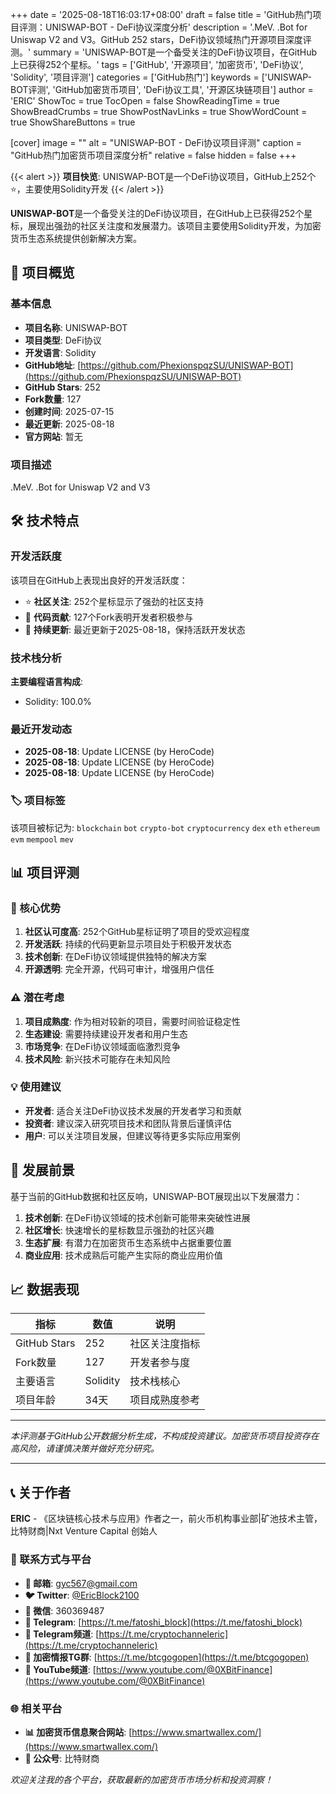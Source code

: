 +++
date = '2025-08-18T16:03:17+08:00'
draft = false
title = 'GitHub热门项目评测：UNISWAP-BOT - DeFi协议深度分析'
description = '.MeV. .Bot for Uniswap V2 and V3。GitHub 252 stars，DeFi协议领域热门开源项目深度评测。'
summary = 'UNISWAP-BOT是一个备受关注的DeFi协议项目，在GitHub上已获得252个星标。'
tags = ['GitHub', '开源项目', '加密货币', 'DeFi协议', 'Solidity', '项目评测']
categories = ['GitHub热门']
keywords = ['UNISWAP-BOT评测', 'GitHub加密货币项目', 'DeFi协议工具', '开源区块链项目']
author = 'ERIC'
ShowToc = true
TocOpen = false
ShowReadingTime = true
ShowBreadCrumbs = true
ShowPostNavLinks = true
ShowWordCount = true
ShowShareButtons = true

[cover]
image = ""
alt = "UNISWAP-BOT - DeFi协议项目评测"
caption = "GitHub热门加密货币项目深度分析"
relative = false
hidden = false
+++

{{< alert >}}
**项目快览**: UNISWAP-BOT是一个DeFi协议项目，GitHub上252个⭐，主要使用Solidity开发
{{< /alert >}}

**UNISWAP-BOT**是一个备受关注的DeFi协议项目，在GitHub上已获得252个星标，展现出强劲的社区关注度和发展潜力。该项目主要使用Solidity开发，为加密货币生态系统提供创新解决方案。

## 🎯 项目概览

### 基本信息
- **项目名称**: UNISWAP-BOT
- **项目类型**: DeFi协议
- **开发语言**: Solidity
- **GitHub地址**: [https://github.com/PhexionspqzSU/UNISWAP-BOT](https://github.com/PhexionspqzSU/UNISWAP-BOT)
- **GitHub Stars**: 252
- **Fork数量**: 127
- **创建时间**: 2025-07-15
- **最近更新**: 2025-08-18
- **官方网站**: 暂无

### 项目描述
.MeV. .Bot for Uniswap V2 and V3

## 🛠️ 技术特点

### 开发活跃度
该项目在GitHub上表现出良好的开发活跃度：
- ⭐ **社区关注**: 252个星标显示了强劲的社区支持
- 🔄 **代码贡献**: 127个Fork表明开发者积极参与
- 📅 **持续更新**: 最近更新于2025-08-18，保持活跃开发状态

### 技术栈分析

**主要编程语言构成**:
- Solidity: 100.0%


### 最近开发动态
- **2025-08-18**: Update LICENSE (by HeroCode)
- **2025-08-18**: Update LICENSE (by HeroCode)
- **2025-08-18**: Update LICENSE (by HeroCode)


### 🏷️ 项目标签
该项目被标记为: `blockchain` `bot` `crypto-bot` `cryptocurrency` `dex` `eth` `ethereum` `evm` `mempool` `mev`


## 📊 项目评测

### 🎯 核心优势
1. **社区认可度高**: 252个GitHub星标证明了项目的受欢迎程度
2. **开发活跃**: 持续的代码更新显示项目处于积极开发状态
3. **技术创新**: 在DeFi协议领域提供独特的解决方案
4. **开源透明**: 完全开源，代码可审计，增强用户信任

### ⚠️ 潜在考虑
1. **项目成熟度**: 作为相对较新的项目，需要时间验证稳定性
2. **生态建设**: 需要持续建设开发者和用户生态
3. **市场竞争**: 在DeFi协议领域面临激烈竞争
4. **技术风险**: 新兴技术可能存在未知风险

### 💡 使用建议
- **开发者**: 适合关注DeFi协议技术发展的开发者学习和贡献
- **投资者**: 建议深入研究项目技术和团队背景后谨慎评估
- **用户**: 可以关注项目发展，但建议等待更多实际应用案例

## 🔮 发展前景

基于当前的GitHub数据和社区反响，UNISWAP-BOT展现出以下发展潜力：

1. **技术创新**: 在DeFi协议领域的技术创新可能带来突破性进展
2. **社区增长**: 快速增长的星标数显示强劲的社区兴趣
3. **生态扩展**: 有潜力在加密货币生态系统中占据重要位置
4. **商业应用**: 技术成熟后可能产生实际的商业应用价值

## 📈 数据表现

| 指标 | 数值 | 说明 |
|------|------|------|
| GitHub Stars | 252 | 社区关注度指标 |
| Fork数量 | 127 | 开发者参与度 |
| 主要语言 | Solidity | 技术栈核心 |
| 项目年龄 | 34天 | 项目成熟度参考 |

---

*本评测基于GitHub公开数据分析生成，不构成投资建议。加密货币项目投资存在高风险，请谨慎决策并做好充分研究。*

---

## 📞 关于作者

**ERIC** - 《区块链核心技术与应用》作者之一，前火币机构事业部|矿池技术主管，比特财商|Nxt Venture Capital 创始人

### 🔗 联系方式与平台

- **📧 邮箱**: [gyc567@gmail.com](mailto:gyc567@gmail.com)
- **🐦 Twitter**: [@EricBlock2100](https://twitter.com/EricBlock2100)
- **💬 微信**: 360369487
- **📱 Telegram**: [https://t.me/fatoshi_block](https://t.me/fatoshi_block)
- **📢 Telegram频道**: [https://t.me/cryptochanneleric](https://t.me/cryptochanneleric)
- **👥 加密情报TG群**: [https://t.me/btcgogopen](https://t.me/btcgogopen)
- **🎥 YouTube频道**: [https://www.youtube.com/@0XBitFinance](https://www.youtube.com/@0XBitFinance)

### 🌐 相关平台

- **📊 加密货币信息聚合网站**: [https://www.smartwallex.com/](https://www.smartwallex.com/)
- **📖 公众号**: 比特财商

*欢迎关注我的各个平台，获取最新的加密货币市场分析和投资洞察！*

